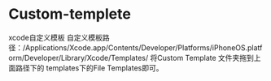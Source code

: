 # Custom-templete
xcode自定义模板
自定义模板路径：/Applications/Xcode.app/Contents/Developer/Platforms/iPhoneOS.platform/Developer/Library/Xcode/Templates/
将Custom Template 文件夹拖到上面路径下的 templates下的File Templates即可。
